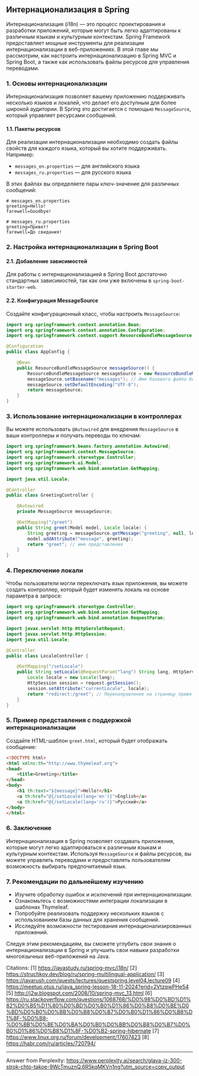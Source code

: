 ## Интернационализация в Spring

Интернационализация (i18n) — это процесс проектирования и разработки приложений, которые могут быть легко адаптированы к различным языкам и культурным контекстам. Spring Framework предоставляет мощные инструменты для реализации интернационализации в веб-приложениях. В этой главе мы рассмотрим, как настроить интернационализацию в Spring MVC и Spring Boot, а также как использовать файлы ресурсов для управления переводами.

### 1. Основы интернационализации

Интернационализация позволяет вашему приложению поддерживать несколько языков и локалей, что делает его доступным для более широкой аудитории. В Spring это достигается с помощью `MessageSource`, который управляет ресурсами сообщений.

#### 1.1. Пакеты ресурсов

Для реализации интернационализации необходимо создать файлы свойств для каждого языка, который вы хотите поддерживать. Например:

- `messages_en.properties` — для английского языка
- `messages_ru.properties` — для русского языка

В этих файлах вы определяете пары ключ-значение для различных сообщений:

```properties
# messages_en.properties
greeting=Hello!
farewell=Goodbye!

# messages_ru.properties
greeting=Привет!
farewell=До свидания!
```

### 2. Настройка интернационализации в Spring Boot

#### 2.1. Добавление зависимостей

Для работы с интернационализацией в Spring Boot достаточно стандартных зависимостей, так как они уже включены в `spring-boot-starter-web`.

#### 2.2. Конфигурация MessageSource

Создайте конфигурационный класс, чтобы настроить `MessageSource`:

```java
import org.springframework.context.annotation.Bean;
import org.springframework.context.annotation.Configuration;
import org.springframework.context.support.ResourceBundleMessageSource;

@Configuration
public class AppConfig {

    @Bean
    public ResourceBundleMessageSource messageSource() {
        ResourceBundleMessageSource messageSource = new ResourceBundleMessageSource();
        messageSource.setBasename("messages"); // Имя базового файла без расширения
        messageSource.setDefaultEncoding("UTF-8");
        return messageSource;
    }
}
```

### 3. Использование интернационализации в контроллерах

Вы можете использовать `@Autowired` для внедрения `MessageSource` в ваши контроллеры и получать переводы по ключам:

```java
import org.springframework.beans.factory.annotation.Autowired;
import org.springframework.context.MessageSource;
import org.springframework.stereotype.Controller;
import org.springframework.ui.Model;
import org.springframework.web.bind.annotation.GetMapping;

import java.util.Locale;

@Controller
public class GreetingController {

    @Autowired
    private MessageSource messageSource;

    @GetMapping("/greet")
    public String greet(Model model, Locale locale) {
        String greeting = messageSource.getMessage("greeting", null, locale);
        model.addAttribute("message", greeting);
        return "greet"; // имя представления
    }
}
```

### 4. Переключение локали

Чтобы пользователи могли переключать язык приложения, вы можете создать контроллер, который будет изменять локаль на основе параметра в запросе:

```java
import org.springframework.stereotype.Controller;
import org.springframework.web.bind.annotation.GetMapping;
import org.springframework.web.bind.annotation.RequestParam;

import javax.servlet.http.HttpServletRequest;
import javax.servlet.http.HttpSession;
import java.util.Locale;

@Controller
public class LocaleController {

    @GetMapping("/setLocale")
    public String setLocale(@RequestParam("lang") String lang, HttpServletRequest request) {
        Locale locale = new Locale(lang);
        HttpSession session = request.getSession();
        session.setAttribute("currentLocale", locale);
        return "redirect:/greet"; // Перенаправление на страницу приветствия
    }
}
```

### 5. Пример представления с поддержкой интернационализации

Создайте HTML-шаблон `greet.html`, который будет отображать сообщение:

```html
<!DOCTYPE html>
<html xmlns:th="http://www.thymeleaf.org">
<head>
    <title>Greeting</title>
</head>
<body>
    <h1 th:text="${message}">Hello!</h1>
    <a th:href="@{/setLocale(lang='en')}">English</a>
    <a th:href="@{/setLocale(lang='ru')}">Русский</a>
</body>
</html>
```

### 6. Заключение

Интернационализация в Spring позволяет создавать приложения, которые могут легко адаптироваться к различным языкам и культурным контекстам. Используя `MessageSource` и файлы ресурсов, вы можете управлять переводами и предоставлять пользователям возможность выбирать предпочитаемый язык.

### 7. Рекомендации по дальнейшему изучению

- Изучите обработку ошибок и исключений при интернационализации.
- Ознакомьтесь с возможностями интеграции локализации в шаблонах Thymeleaf.
- Попробуйте реализовать поддержку нескольких языков с использованием базы данных для хранения сообщений.
- Исследуйте возможности тестирования интернационализированных приложений.

Следуя этим рекомендациям, вы сможете углубить свои знания о интернационализации в Spring и улучшить свои навыки разработки многоязычных веб-приложений на Java.

Citations:
[1] https://javastudy.ru/spring-mvc/i18n/
[2] https://struchkov.dev/blog/ru/spring-multilingual-application/
[3] https://javarush.com/quests/lectures/questspring.level04.lecture09
[4] https://meetup.otus.ru/java_spring-lesson-18-11-2024?erid=2VtzqwPHe54
[5] http://j2w.blogspot.com/2008/10/spring-mvc_13.html
[6] https://ru.stackoverflow.com/questions/1068768/%D0%98%D0%BD%D1%82%D0%B5%D1%80%D0%BD%D0%B0%D1%86%D0%B8%D0%BE%D0%BD%D0%B0%D0%BB%D0%B8%D0%B7%D0%B0%D1%86%D0%B8%D1%8F-%D0%B8-%D0%BB%D0%BE%D0%BA%D0%B0%D0%BB%D0%B8%D0%B7%D0%B0%D1%86%D0%B8%D1%8F-%D0%B2-spring-hibernate
[7] https://www.linux.org.ru/forum/development/17607423
[8] https://habr.com/ru/articles/720794/

---
Answer from Perplexity: https://www.perplexity.ai/search/glava-iz-300-strok-chto-takoe-9WcTmuznQ.6R5kqMKVn1ng?utm_source=copy_output
